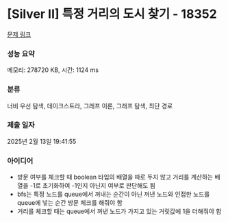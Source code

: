 # [Silver II] 특정 거리의 도시 찾기 - 18352 

[문제 링크](https://www.acmicpc.net/problem/18352) 

### 성능 요약

메모리: 278720 KB, 시간: 1124 ms

### 분류

너비 우선 탐색, 데이크스트라, 그래프 이론, 그래프 탐색, 최단 경로

### 제출 일자

2025년 2월 13일 19:41:55

### 아이디어
* 방문 여부를 체크할 때 boolean 타입의 배열을 따로 두지 않고 거리를 계산하는 배열을 -1로 초기화하여 -1인지 아닌지 여부로 판단해도 됨
* bfs는 특정 노드를 queue에서 꺼내는 순간이 아닌 꺼낸 노드와 인접한 노드를 queue에 넣는 순간 방문 체크를 해줘야 함
* 거리를 체크할 때는 queue에서 꺼낸 노드가 가지고 있는 거릿값에 1을 더해줘야 함

